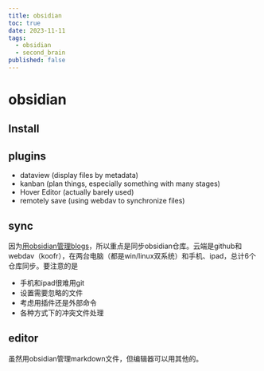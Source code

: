 ```yaml
---
title: obsidian
toc: true
date: 2023-11-11
tags:
  - obsidian
  - second_brain
published: false
---
```

# obsidian

## Install

## plugins
- dataview (display files by metadata)
- kanban (plan things, especially something with many stages)
- Hover Editor (actually barely used)
- remotely save (using webdav to synchronize files)

## sync
因为[用obsidian管理blogs](/wiki/blogs)，所以重点是同步obsidian仓库。云端是github和webdav（koofr），在两台电脑（都是win/linux双系统）和手机、ipad，总计6个仓库同步。要注意的是
- 手机和ipad很难用git
- 设置需要忽略的文件
- 考虑用插件还是外部命令
- 各种方式下的冲突文件处理

## editor
虽然用obsidian管理markdown文件，但编辑器可以用其他的。